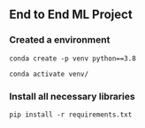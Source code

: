 ## End to End ML Project

### Created a environment
```
conda create -p venv python==3.8

conda activate venv/
```

### Install all necessary libraries
```
pip install -r requirements.txt
```


